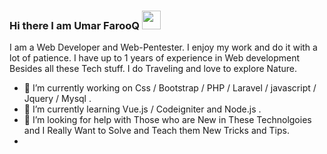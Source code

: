 ### Hi there I am Umar FarooQ <img src="https://media.tenor.com/images/822fb670841c6f6582fefbb82e338a50/tenor.gif" width="30px">

I am a Web Developer and Web-Pentester. I enjoy my work and do it with a lot of patience. I have up to 1 years of experience in Web development Besides all these Tech stuff. I do Traveling and love to explore Nature.

 -  🔭 I’m currently working on  Css / Bootstrap / PHP / Laravel / javascript / Jquery / Mysql .
 -  🌱 I’m currently learning Vue.js / Codeigniter and Node.js .
 -  🤔 I’m looking for help with Those who are New in These Technolgoies and I Really Want to Solve and Teach them New Tricks and Tips.
 -  
